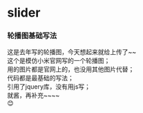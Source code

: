 # slider
### 轮播图基础写法

这是去年写的轮播图，今天想起来就给上传了~~  
这个是模仿小米官网写的一个轮播图；  
用的图片都是官网上的，也没用其他图片代替；  
代码都是最基础的写法；  
引用了jquery库，没有用js写；  
就酱，再补充~~~~  
:blush: